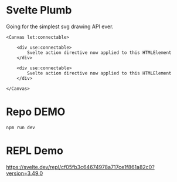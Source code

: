 # Svelte Plumb

Going for the simplest svg drawing API ever.

```gfm
<Canvas let:connectable>

    <div use:connectable>
        Svelte action directive now applied to this HTMLElement
    </div>

    <div use:connectable>
        Svelte action directive now applied to this HTMLElement
    </div>

</Canvas>
```

# Repo DEMO

`npm run dev`

# REPL Demo

https://svelte.dev/repl/cf05fb3c64674978a717ce1f861a82c0?version=3.49.0
